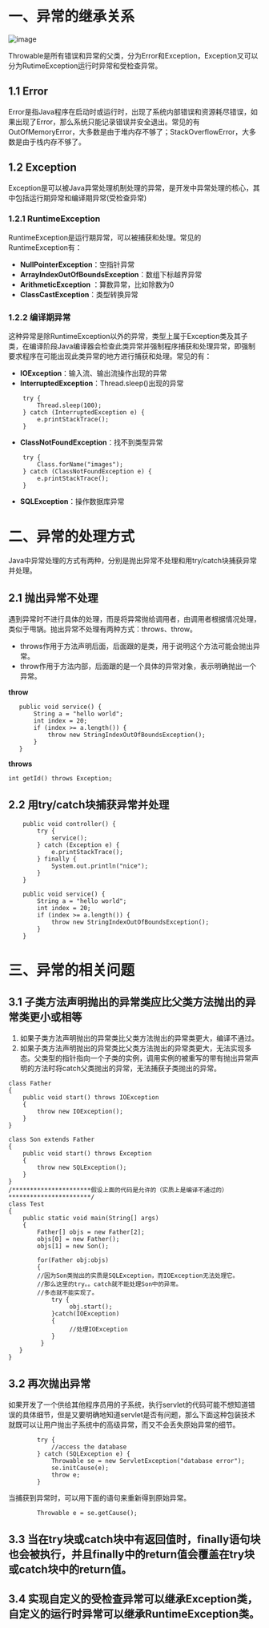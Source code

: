 # 一、异常的继承关系

![image](https://gitee.com/ellen-eager/mypic/raw/master/image/exception.png)

Throwable是所有错误和异常的父类，分为Error和Exception，Exception又可以分为RutimeException运行时异常和受检查异常。

## 1.1 Error

Error是指Java程序在启动时或运行时，出现了系统内部错误和资源耗尽错误，如果出现了Error，那么系统只能记录错误并安全退出。常见的有OutOfMemoryError，大多数是由于堆内存不够了；StackOverflowError，大多数是由于栈内存不够了。

## 1.2 Exception

Exception是可以被Java异常处理机制处理的异常，是开发中异常处理的核心，其中包括运行期异常和编译期异常(受检查异常)

### 1.2.1 RuntimeException

RuntimeException是运行期异常，可以被捕获和处理。常见的RuntimeException有：

- **NullPointerException**：空指针异常
- **ArrayIndexOutOfBoundsException**：数组下标越界异常
- **ArithmeticException** ：算数异常，比如除数为0
- **ClassCastException**：类型转换异常

### 1.2.2 编译期异常

这种异常是除RuntimeException以外的异常，类型上属于Exception类及其子类，在编译阶段Java编译器会检查此类异常并强制程序捕获和处理异常，即强制要求程序在可能出现此类异常的地方进行捕获和处理。常见的有：

- **IOException**：输入流、输出流操作出现的异常
- **InterruptedException**：Thread.sleep()出现的异常
```
    try {
        Thread.sleep(100);
    } catch (InterruptedException e) {
        e.printStackTrace();
    }
```
- **ClassNotFoundException**：找不到类型异常
```
    try {
        Class.forName("images");
    } catch (ClassNotFoundException e) {
        e.printStackTrace();
    }
```
- **SQLException**：操作数据库异常

# 二、异常的处理方式

Java中异常处理的方式有两种，分别是抛出异常不处理和用try/catch块捕获异常并处理。

## 2.1 抛出异常不处理

遇到异常时不进行具体的处理，而是将异常抛给调用者，由调用者根据情况处理，类似于甩锅。抛出异常不处理有两种方式：throws、throw。
- throws作用于方法声明后面，后面跟的是类，用于说明这个方法可能会抛出异常。
- throw作用于方法内部，后面跟的是一个具体的异常对象，表示明确抛出一个异常。

 **throw**
 ```
    public void service() {
        String a = "hello world";
        int index = 20;
        if (index >= a.length()) {
            throw new StringIndexOutOfBoundsException();
        }
    }
 ```
 
 **throws**
 ```
 int getId() throws Exception;
 ```
 
## 2.2 用try/catch块捕获异常并处理
```
    public void controller() {
        try {
            service();
        } catch (Exception e) {
            e.printStackTrace();
        } finally {
            System.out.println("nice"); 
        }
    }

    public void service() {
        String a = "hello world";
        int index = 20;
        if (index >= a.length()) {
            throw new StringIndexOutOfBoundsException();
        }
    }
```

# 三、异常的相关问题

## 3.1 子类方法声明抛出的异常类应比父类方法抛出的异常类更小或相等
1. 如果子类方法声明抛出的异常类比父类方法抛出的异常类更大，编译不通过。
2. 如果子类方法声明抛出的异常类比父类方法抛出的异常类更大，无法实现多态。父类型的指针指向一个子类的实例，调用实例的被重写的带有抛出异常声明的方法时将catch父类抛出的异常，无法捕获子类抛出的异常。
```
class Father
{
    public void start() throws IOException
    {
        throw new IOException();
    }
}

class Son extends Father
{
    public void start() throws Exception
    {
        throw new SQLException();
    }
}
/**********************假设上面的代码是允许的（实质上是编译不通过的）***********************/
class Test
{
    public static void main(String[] args)
    {
        Father[] objs = new Father[2];
        objs[0] = new Father();
        objs[1] = new Son();

        for(Father obj:objs)
        {
        //因为Son类抛出的实质是SQLException，而IOException无法处理它。
        //那么这里的try。。catch就不能处理Son中的异常。
        //多态就不能实现了。
            try {
                 obj.start();
            }catch(IOException)
            {
                 //处理IOException
            }
         }
   }
}
```

## 3.2 再次抛出异常
如果开发了一个供给其他程序员用的子系统，执行servlet的代码可能不想知道错误的具体细节，但是又要明确地知道servlet是否有问题，那么下面这种包装技术就既可以让用户抛出子系统中的高级异常，而又不会丢失原始异常的细节。
```
        try {
            //access the database
        } catch (SQLException e) {
            Throwable se = new ServletException("database error");
            se.initCause(e);
            throw e;
        }
```
当捕获到异常时，可以用下面的语句来重新得到原始异常。
```
        Throwable e = se.getCause();
```

## 3.3 当在try块或catch块中有返回值时，finally语句块也会被执行，并且finally中的return值会覆盖在try块或catch块中的return值。

## 3.4 实现自定义的受检查异常可以继承Exception类，自定义的运行时异常可以继承RuntimeException类。
